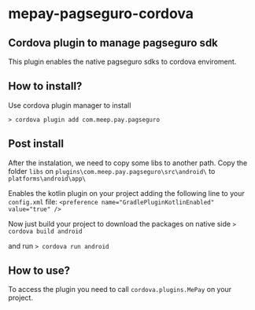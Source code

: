# mepay-pagseguro-cordova
## Cordova plugin to manage pagseguro sdk
This plugin enables the native pagseguro sdks to cordova enviroment.

## How to install?

Use cordova plugin manager to install

`> cordova plugin add com.meep.pay.pagseguro`

## Post install

After the instalation, we need to copy some libs to another path.
Copy the folder `libs` on `plugins\com.meep.pay.pagseguro\src\android\` to `platforms\android\app\`

Enables the kotlin plugin on your project adding the following line to your `config.xml` file:
`<preference name="GradlePluginKotlinEnabled" value="true" />`

Now just build your project to download the packages on native side
`> cordova build android`

and run
`> cordova run android`


## How to use?

To access the plugin you need to call `cordova.plugins.MePay` on your project.